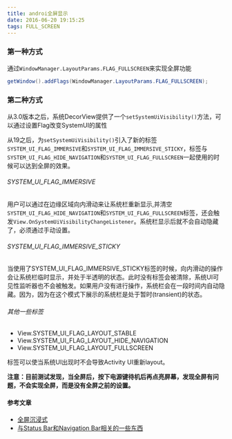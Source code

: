 ```yaml
---
title: androi全屏显示
date: 2016-06-20 19:15:25
tags: FULL_SCREEN
---
```


### 第一种方式

通过`WindowManager.LayoutParams.FLAG_FULLSCREEN`来实现全屏功能
```java
getWindow().addFlags(WindowManager.LayoutParams.FLAG_FULLSCREEN);
```

### 第二种方式 ###

从3.0版本之后，系统DecorView提供了一个`setSystemUiVisibility()`方法，可以通过设置Flag改变SystemUI的属性

从19之后，为`setSystemUiVisibility()`引入了新的标签`SYSTEM_UI_FLAG_IMMERSIVE`和`SYSTEM_UI_FLAG_IMMERSIVE_STICKY`，标签与`SYSTEM_UI_FLAG_HIDE_NAVIGATION`和`SYSTEM_UI_FLAG_FULLSCREEN`一起使用的时候可以达到全屏的效果。

###### SYSTEM_UI_FLAG_IMMERSIVE ######

用户可以通过在边缘区域向内滑动来让系统栏重新显示,并清空`SYSTEM_UI_FLAG_HIDE_NAVIGATION`和`SYSTEM_UI_FLAG_FULLSCREEN`标签，还会触发`View.OnSystemUiVisibilityChangeListener`。系统栏显示后就不会自动隐藏了，必须通过手动设置。

###### SYSTEM_UI_FLAG_IMMERSIVE_STICKY ######

当使用了SYSTEM_UI_FLAG_IMMERSIVE_STICKY标签的时候，向内滑动的操作会让系统栏临时显示，并处于半透明的状态。此时没有标签会被清除，系统UI可见性监听器也不会被触发。如果用户没有进行操作，系统栏会在一段时间内自动隐藏。因为，因为在这个模式下展示的系统栏是处于暂时(transient)的状态。

###### 其他一些标签

- View.SYSTEM_UI_FLAG_LAYOUT_STABLE
- View.SYSTEM_UI_FLAG_LAYOUT_HIDE_NAVIGATION
- View.SYSTEM_UI_FLAG_LAYOUT_FULLSCREEN

标签可以使当系统UI出现时不会导致Activity UI重新layout。

**注意：目前测试发现，当全屏后，按下电源键待机后再点亮屏幕，发现全屏有问题，不会实现全屏，而是没有全屏之前的设置。**

#### 参考文章
- [全屏沉浸式](http://hukai.me/android-training-course-in-chinese/ui/system-ui/immersive.html)
- [与Status Bar和Navigation Bar相关的一些东西](http://angeldevil.me/2014/09/02/About-Status-Bar-and-Navigation-Bar/)